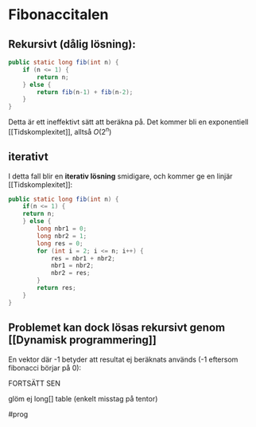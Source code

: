 # Fibonaccitalen
## Rekursivt (dålig lösning):
```java
public static long fib(int n) {
	if (n <= 1) {
		return n;
	} else {
		return fib(n-1) + fib(n-2);
	}
}
```
Detta är ett ineffektivt sätt att beräkna på. 
Det kommer bli en exponentiell [[Tidskomplexitet]], alltså $O(2^n)$

## iterativt
I detta fall blir en **iterativ lösning** smidigare, och kommer ge en linjär [[Tidskomplexitet]]:
```java
public static long fib(int n) {
	if(n <= 1) {
	return n;
	} else {
		long nbr1 = 0;
		long nbr2 = 1;
		long res = 0;
		for (int i = 2; i <= n; i++) {
			res = nbr1 + nbr2;
			nbr1 = nbr2;
			nbr2 = res;
		}
		return res;
	}
}
```

## Problemet kan dock lösas rekursivt genom [[Dynamisk programmering]]

En vektor där -1 betyder att resultat ej beräknats används (-1 eftersom fibonacci börjar på 0):

FORTSÄTT SEN

glöm ej long[] table (enkelt misstag på tentor)


#prog 